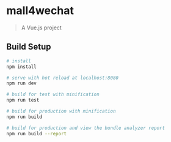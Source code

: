 # mall4wechat

> A Vue.js project

## Build Setup

``` bash
# install
npm install

# serve with hot reload at localhost:8080
npm run dev

# build for test with minification
npm run test

# build for production with minification
npm run build

# build for production and view the bundle analyzer report
npm run build --report
```
